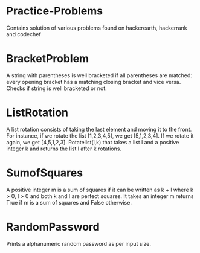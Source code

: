 # Practice-Problems

Contains solution of various problems found on hackerearth, hackerrank and codechef

# BracketProblem
A string with parentheses is well bracketed if all parentheses are matched: every opening bracket has a matching closing bracket and vice versa.
Checks if string is well bracketed or not.

# ListRotation 
A list rotation consists of taking the last element and moving it to the front. For instance, if we rotate the list [1,2,3,4,5], we get [5,1,2,3,4]. If we rotate it again, we get [4,5,1,2,3]. Rotatelist(l,k) that takes a list l and a positive integer k and returns the list l after k rotations.

# SumofSquares 
A positive integer m is a sum of squares if it can be written as k + l where k > 0, l > 0 and both k and l are perfect squares. It takes an integer m returns True if m is a sum of squares and False otherwise.

# RandomPassword
Prints a alphanumeric random password as per input size.
